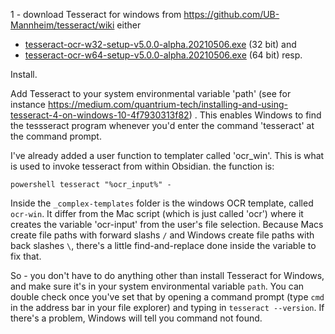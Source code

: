 1 - download Tesseract for windows from https://github.com/UB-Mannheim/tesseract/wiki
either 
-   [tesseract-ocr-w32-setup-v5.0.0-alpha.20210506.exe](https://digi.bib.uni-mannheim.de/tesseract/tesseract-ocr-w32-setup-v5.0.0-alpha.20210506.exe) (32 bit) and
-   [tesseract-ocr-w64-setup-v5.0.0-alpha.20210506.exe](https://digi.bib.uni-mannheim.de/tesseract/tesseract-ocr-w64-setup-v5.0.0-alpha.20210506.exe) (64 bit) resp.

Install.

Add Tesseract to your system environmental variable 'path' (see for instance https://medium.com/quantrium-tech/installing-and-using-tesseract-4-on-windows-10-4f7930313f82) . This enables Windows to find the tessseract program whenever you'd enter the command 'tesseract' at the command prompt.

I've already added a user function to templater called 'ocr_win'. This is what is used to invoke tesseract from within Obsidian. the function is:

```
powershell tesseract "%ocr_input%" -
```

Inside the `_complex-templates` folder is the windows OCR template, called `ocr-win`. It differ from the Mac script (which is just called 'ocr')  where it creates the variable 'ocr-input' from the user's file selection. Because Macs create file paths with forward slashs `/` and Windows create file paths with back slashes `\`, there's a little find-and-replace done inside the variable to fix that. 

So - you don't have to do anything other than install Tesseract for Windows, and make sure it's in your system environmental variable `path`. You can double check once you've set that by opening a command prompt (type `cmd` in the address bar in your file explorer) and typing in `tesseract --version`. If there's a problem, Windows will tell you command not found.


